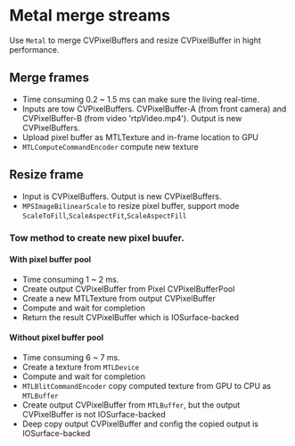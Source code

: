 # Metal merge streams 
Use `Metal` to merge CVPixelBuffers and resize CVPixelBuffer in hight performance.
## Merge frames
* Time consuming 0.2 ~ 1.5 ms can make sure the living real-time.
* Inputs are tow CVPixelBuffers. CVPixelBuffer-A (from front camera) and CVPixelBuffer-B (from video 'rtpVideo.mp4'). Output is new CVPixelBuffers.
*  Upload pixel buffer as MTLTexture and in-frame location to GPU
*  `MTLComputeCommandEncoder` compute new texture 


## Resize frame

* Input is CVPixelBuffers. Output is new CVPixelBuffers.
*  `MPSImageBilinearScale` to resize pixel buffer, support mode `ScaleToFill`,`ScaleAspectFit`,`ScaleAspectFill`

### Tow method to create new pixel buufer.
#### With pixel buffer pool
* Time consuming 1 ~ 2 ms.
* Create output CVPixelBuffer from Pixel CVPixelBufferPool
* Create a new MTLTexture from output CVPixelBuffer
* Compute and wait for completion
* Return the result CVPixelBuffer which is IOSurface-backed

#### Without pixel buffer pool
* Time consuming 6 ~ 7 ms.
* Create a texture from `MTLDevice`
* Compute and wait for completion
* `MTLBlitCommandEncoder` copy computed texture from GPU to CPU as `MTLBuffer`
* Create output CVPixelBuffer from `MTLBuffer`, but the output CVPixelBuffer is not IOSurface-backed
* Deep copy output CVPixelBuffer and config the copied output is IOSurface-backed


